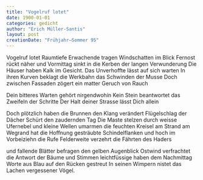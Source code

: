 ```yaml
---
title: "Vogelruf lotet"
date: 1900-01-01
categories: gedicht
author: "Erich Müller-Santis"
layout: post
creationDate: "Frühjahr–Sommer 95"
---
```

Vogelruf lotet
Raumtiefe
Erwachende tragen Windschatten im Blick
Fernost rückt näher
und Vormittag sinkt in die Kerben
der langen Verwunderung
Die Häuser haben Kalk im Gesicht.
Das Unverhoffte
lässt auf sich warten
In ihren Kurven beklagt
die Werkbahn das Schwinden der Musse
Doch zwischen Fassaden zögert
ein matter Geruch von Rauch

Dein bitteres Warten gehört
nirgendwohin
Kein Stein beantwortet das Zweifeln der Schritte
Der Halt deiner Strasse
lässt Dich allein

Doch
plötzlich haben
die Brunnen den Klang verändert
Flügelschlag der Dächer
Schürt den zaudernden Tag
Die Maste stelzen
durch weisse Ufernebel
und kleine Wellen umarmen
die feuchten Kreisel am Strand
am Wegrand hat die Hoffnung
gesträubte Schindelflanken
und hoch im Vorbeiziehn die Rufe
Felderweite verzehrt
die Fährten des Haders

und fallende Blätter befragen
den gelben Augenblick
Ostwind verfrachtet die Antwort der Bäume
und Stimmen
leichtfüssige haben
dem Nachmittag Worte aus Blau
auf den Rücken gestreut
In seinen Wimpern nistet
das Lachen vergessener Vögel.
